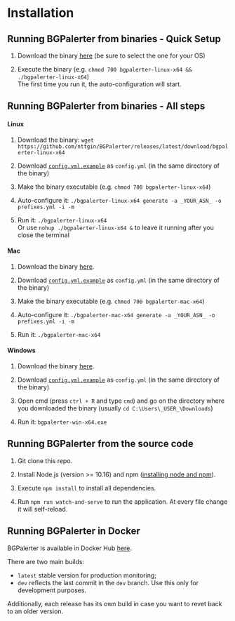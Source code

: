 # Installation

## Running BGPalerter from binaries - Quick Setup

1. Download the binary [here](https://github.com/nttgin/BGPalerter/releases) (be sure to select the one for your OS)

2. Execute the binary (e.g. `chmod 700 bgpalerter-linux-x64 && ./bgpalerter-linux-x64`)  
The first time you run it, the auto-configuration will start.

## Running BGPalerter from binaries - All steps

#### Linux

1. Download the binary:  `wget https://github.com/nttgin/BGPalerter/releases/latest/download/bgpalerter-linux-x64`

2. Download [`config.yml.example`](https://raw.githubusercontent.com/nttgin/BGPalerter/master/config.yml.example) as `config.yml` (in the same directory of the binary)

3. Make the binary executable (e.g. `chmod 700 bgpalerter-linux-x64`)

4. Auto-configure it: `./bgpalerter-linux-x64 generate -a _YOUR_ASN_ -o prefixes.yml -i -m`  

5. Run it: `./bgpalerter-linux-x64`  
Or use `nohup ./bgpalerter-linux-x64 &` to leave it running after you close the terminal

#### Mac

1. Download the binary [here](https://github.com/nttgin/BGPalerter/releases/latest/download/bgpalerter-mac-x64).

2. Download [`config.yml.example`](https://raw.githubusercontent.com/nttgin/BGPalerter/master/config.yml.example) as `config.yml` (in the same directory of the binary)

3. Make the binary executable (e.g. `chmod 700 bgpalerter-mac-x64`)

4. Auto-configure it: `./bgpalerter-mac-x64 generate -a _YOUR_ASN_ -o prefixes.yml -i -m`  

5. Run it: `./bgpalerter-mac-x64`


#### Windows

1. Download the binary [here](https://github.com/nttgin/BGPalerter/releases/latest/download/bgpalerter-win-x64.exe).

2. Download [`config.yml.example`](https://raw.githubusercontent.com/nttgin/BGPalerter/master/config.yml.example) as `config.yml` (in the same directory of the binary)

3. Open cmd (press `ctrl + R` and type `cmd`) and go on the directory where you downloaded the binary (usually `cd C:\Users\_USER_\Downloads`)

4. Run it: `bgpalerter-win-x64.exe`

## Running BGPalerter from the source code

1. Git clone this repo.

2. Install Node.js (version >= 10.16) and npm ([installing node and npm](https://nodejs.org/en/download/)).

3. Execute `npm install` to install all dependencies.

4. Run `npm run watch-and-serve` to run the application. At every file change it will self-reload.


## Running BGPalerter in Docker

BGPalerter is available in Docker Hub [here](https://hub.docker.com/r/nttgin/bgpalerter/tags).

There are two main builds:
* `latest` stable version for production monitoring;
* `dev` reflects the last commit in the `dev` branch. Use this only for development purposes.

Additionally, each release has its own build in case you want to revet back to an older version.
